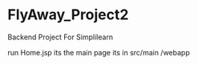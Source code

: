# FlyAway_Project2
Backend Project For Simplilearn

run Home.jsp its the main page its in src/main /webapp
